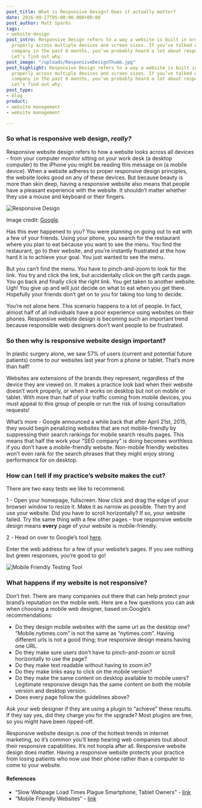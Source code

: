 ```yaml
---
post_title: What is Responsive Design? Does it actually matter?
date: 2016-09-27T05:00:00.000+00:00
post_author: Matt Sparks
tags:
- website-design
post_intro: Responsive Design refers to a way a website is built in order to function
  properly across multiple devices and screen sizes. If you’ve talked with any web
  company in the past 6 months, you’ve probably heard a lot about responsive design.
  Let’s find out why.
post_image: "/uploads/ResponsiveDesignThumb.jpg"
post_highlight: Responsive Design refers to a way a website is built in order to function
  properly across multiple devices and screen sizes. If you’ve talked with any web
  company in the past 6 months, you’ve probably heard a lot about responsive design.
  Let’s find out why.
post_type:
- blog
product:
- website management
- website management

---
```

### So what is responsive web design, _really?_

Responsive website design refers to how a website looks across all devices - from your computer monitor sitting on your work desk (a desktop computer) to the iPhone you might be reading this message on (a mobile device). When a website adheres to proper responsive design principles, the website looks good on any of these devices. But because beauty is more than skin deep, having a responsive website also means that people have a pleasant experience with the website. It shouldn’t matter whether they use a mouse and keyboard or their fingers.

![Responsive Design](https://doctorlogic.com/assets/img/posts/ResponsiveDesign.png)

Image credit: [Google](https://developers.google.com/webmasters/mobile-sites/).

Has this ever happened to you? You were planning on going out to eat with a few of your friends. Using your phone, you search for the restaurant where you plan to eat because you want to see the menu. You find the restaurant, go to their website, and you’re instantly frustrated at the how hard it is to achieve your goal. You just wanted to see the menu.

But you can’t find the menu. You have to pinch-and-zoom to look for the link. You try and click the link, but accidentally click on the gift cards page. You go back and finally click the right link. You get taken to another website. Ugh! You give up and will just decide on what to eat when you get there. Hopefully your friends don’t get on to you for taking too long to decide.

You’re not alone here. This scenario happens to a lot of people. In fact, almost half of all individuals have a poor experience using websites on their phones. Responsive website design is becoming such an important trend because responsible web designers don’t want people to be frustrated.

### So then why is responsive website design important?

In plastic surgery alone, we saw 57% of users (current and potential future patients) come to our websites last year from a phone or tablet. That’s more than half!

Websites are extensions of the brands they represent, regardless of the device they are viewed on. It makes a practice look bad when their website doesn’t work properly, or when it works on desktop but not on mobile or tablet. With more than half of your traffic coming from mobile devices, you must appeal to this group of people or run the risk of losing consultation requests!

What’s more - Google announced a while back that after April 21st, 2015, they would begin penalizing websites that are not mobile-friendly by suppressing their search rankings for mobile search results pages. This means that half the work your “SEO company” is doing becomes worthless if you don’t have a mobile-friendly website. Non-mobile friendly websites won’t even rank for the search phrases that they might enjoy strong performance for on desktop.

### How can I tell if my practice’s website makes the cut?

There are two easy tests we like to recommend.

1 - Open your homepage, fullscreen. Now click and drag the edge of your browser window to resize it. Make it as narrow as possible. Then try and use your website. Did you have to scroll horizontally? If so, your website failed. Try the same thing with a few other pages - true responsive website design means **every** page of your website is mobile-friendly.

2 - Head on over to Google’s tool [here](https://www.google.com/webmasters/tools/mobile-friendly/).

Enter the web address for a few of your website’s pages. If you see nothing but green responses, you’re good to go!

![Mobile Friendly Testing Tool](https://doctorlogic.com/assets/img/posts/MobileFriendlyResults.png)

### What happens if my website is not responsive?

Don’t fret. There are many companies out there that can help protect your brand’s reputation on the mobile web. Here are a few questions you can ask when choosing a mobile web designer, based on Google’s recommendations:

* Do they design mobile websites with the same url as the desktop one? “Mobile.nytimes.com” is not the same as “nytimes.com”. Having different urls is not a good thing; true responsive design means having one URL.
* Do they make sure users don’t have to pinch-and-zoom or scroll horizontally to use the page?
* Do they make text readable without having to zoom in?
* Do they make links easy to click on the mobile version?
* Do they make the same content on desktop available to mobile users? Legitimate responsive design has the same content on both the mobile version and desktop version.
* Does every page follow the guidelines above?

Ask your web designer if they are using a plugin to “achieve” these results. If they say yes, did they charge you for the upgrade? Most plugins are free, so you might have been ripped-off.

Responsive website design is one of the hottest trends in internet marketing, so it’s common you’ll keep hearing web companies tout about their responsive capabilities. It’s not hoopla after all. Responsive website design does matter. Having a responsive website protects your practice from losing patients who now use their phone rather than a computer to come to your website.

#### References

* “Slow Webpage Load Times Plague Smartphone, Tablet Owners” - [link](http://www.marketingcharts.com/online/slow-webpage-load-times-plague-smartphone-tablet-owners-22931/)
* “Mobile Friendly Websites” - [link](https://developers.google.com/webmasters/mobile-sites/)